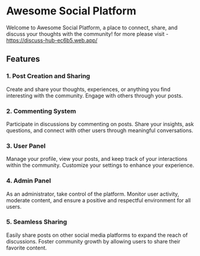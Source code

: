 # Awesome Social Platform

Welcome to Awesome Social Platform, a place to connect, share, and discuss your thoughts with the community!
for more please visit -https://discuss-hub-ec6b5.web.app/

## Features

### 1. Post Creation and Sharing

Create and share your thoughts, experiences, or anything you find interesting with the community. Engage with others through your posts.

### 2. Commenting System

Participate in discussions by commenting on posts. Share your insights, ask questions, and connect with other users through meaningful conversations.

### 3. User Panel

Manage your profile, view your posts, and keep track of your interactions within the community. Customize your settings to enhance your experience.

### 4. Admin Panel

As an administrator, take control of the platform. Monitor user activity, moderate content, and ensure a positive and respectful environment for all users.

### 5. Seamless Sharing

Easily share posts on other social media platforms to expand the reach of discussions. Foster community growth by allowing users to share their favorite content.

